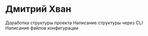 # Дмитрий Хван 
Доработка структуры проекта
Написание структуры через CLI
Написание файлов конфигурации
